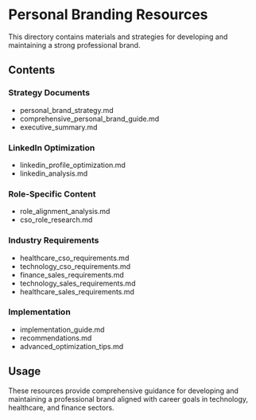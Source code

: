 # Personal Branding Resources

This directory contains materials and strategies for developing and maintaining a strong professional brand.

## Contents

### Strategy Documents
- personal_brand_strategy.md
- comprehensive_personal_brand_guide.md
- executive_summary.md

### LinkedIn Optimization
- linkedin_profile_optimization.md
- linkedin_analysis.md

### Role-Specific Content
- role_alignment_analysis.md
- cso_role_research.md

### Industry Requirements
- healthcare_cso_requirements.md
- technology_cso_requirements.md
- finance_sales_requirements.md
- technology_sales_requirements.md
- healthcare_sales_requirements.md

### Implementation
- implementation_guide.md
- recommendations.md
- advanced_optimization_tips.md

## Usage

These resources provide comprehensive guidance for developing and maintaining a professional brand aligned with career goals in technology, healthcare, and finance sectors. 